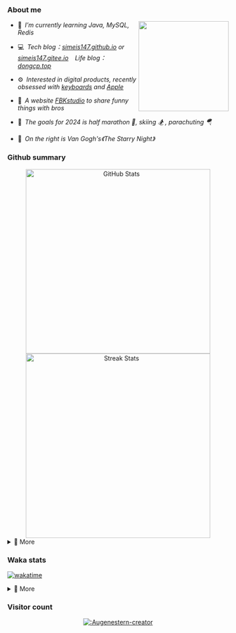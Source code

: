 ### About me

<img align="right" src="https://simeis147.oss-cn-shenzhen.aliyuncs.com/readme/IMG_6570%2820230611-230627%29.JPG" height="205">

- 🌱&ensp;*I’m currently learning Java, MySQL, Redis*

- 💻&ensp;*Tech blog：[simeis147.github.io](https://simeis147.github.io) or [simeis147.gitee.io](https://simeis147.gitee.io/) &ensp; Life blog：[dongcp.top](https://dongcp.top)*

- ⚙️&ensp;*Interested in digital products, recently obsessed with [keyboards](https://www.zfrontier.com/app/user/zae5QEwJmVroZk) and [Apple](http://www.apple.com)*

- 🔭&ensp;*A website [FBKstudio](https://fbkstudio.github.io/) to share funny things with bros* 

- 🌊&ensp;*The goals for 2024 is half marathon 🏃, skiing 🏂 , parachuting 🪂*

- 🌠&ensp;*On the right is Van Gogh's《The Starry Night》*

### Github summary

<div align="center"> 

<img src="https://github-readme-stats.vercel.app/api?username=simeis147&theme=transparent&hide_border=true&show_icons=true&count_private=true" alt="GitHub Stats" width="420" />

<img src="https://github-readme-streak-stats.herokuapp.com/?user=simeis147&theme=transparent&hide_border=true" alt="Streak Stats" width="420" />

</div>

<details>
<summary>📑 More</summary>
</br> 

<div align="center"> 
  
[<img src="https://github-profile-trophy.vercel.app/?username=simeis147&theme=nord&margin-w=25&row=1&column=7&no-frame=true&no-bg=true" alt="Github Summary" />](https://github.com/ryo-ma/github-profile-trophy)

![Steam Card](https://card.yuy1n.io/card/76561198798692343/gradient1,badge,group,bg-game-578080,games,badges,screenshots)

</div>

<!--  [<img src="https://github-readme-stats.vercel.app/api/top-langs/?username=simeis147&layout=compact&langs_count=10&hide_border=true&theme=transparent"/>](https://github.com/anuraghazra/github-readme-stats) -->
  
<!-- [![Ashutosh's github activity graph](https://github-readme-activity-graph.vercel.app/graph?username=simeis147&theme=react-dark)](https://github.com/ashutosh00710/github-readme-activity-graph) -->
  
</details>

### Waka stats

[![wakatime](https://wakatime.com/badge/user/fa238767-d1b2-496a-b6a7-115d077fa4e0.svg)](https://wakatime.com/@fa238767-d1b2-496a-b6a7-115d077fa4e0)

<details>
<summary>📑 More</summary>
</br>

<!--START_SECTION:waka-->
![Lines of code](https://img.shields.io/badge/From%20Hello%20World%20I%27ve%20Written-908.9%20thousand%20lines%20of%20code-blue)

**I'm an Early 🐤** 

```text
🌞 Morning                130 commits         ███░░░░░░░░░░░░░░░░░░░░░░   13.40 % 
🌆 Daytime                491 commits         █████████████░░░░░░░░░░░░   50.62 % 
🌃 Evening                262 commits         ███████░░░░░░░░░░░░░░░░░░   27.01 % 
🌙 Night                  87 commits          ██░░░░░░░░░░░░░░░░░░░░░░░   08.97 % 
```
📅 **I'm Most Productive on Tuesday** 

```text
Monday                   137 commits         ████░░░░░░░░░░░░░░░░░░░░░   14.12 % 
Tuesday                  187 commits         █████░░░░░░░░░░░░░░░░░░░░   19.28 % 
Wednesday                130 commits         ███░░░░░░░░░░░░░░░░░░░░░░   13.40 % 
Thursday                 134 commits         ███░░░░░░░░░░░░░░░░░░░░░░   13.81 % 
Friday                   165 commits         ████░░░░░░░░░░░░░░░░░░░░░   17.01 % 
Saturday                 105 commits         ███░░░░░░░░░░░░░░░░░░░░░░   10.82 % 
Sunday                   112 commits         ███░░░░░░░░░░░░░░░░░░░░░░   11.55 % 
```


📊 **This Week I Spent My Time On** 

```text
🕑︎ Time Zone: Asia/Shanghai

💬 Programming Languages: 
YAML                     1 hr 55 mins        ████████████░░░░░░░░░░░░░   46.95 % 
Python                   24 mins             ███░░░░░░░░░░░░░░░░░░░░░░   10.13 % 
Markdown                 22 mins             ██░░░░░░░░░░░░░░░░░░░░░░░   09.34 % 
Stylus                   22 mins             ██░░░░░░░░░░░░░░░░░░░░░░░   09.20 % 
JSON                     21 mins             ██░░░░░░░░░░░░░░░░░░░░░░░   08.76 % 

🔥 Editors: 
VS Code                  4 hrs 5 mins        █████████████████████████   100.00 % 

🐱‍💻 Projects: 
anzhiyu                  2 hrs 27 mins       ███████████████░░░░░░░░░░   59.93 % 
home-4.1.2               1 hr 7 mins         ███████░░░░░░░░░░░░░░░░░░   27.65 % 
Unknown Project          24 mins             ███░░░░░░░░░░░░░░░░░░░░░░   10.13 % 
hexo                     5 mins              █░░░░░░░░░░░░░░░░░░░░░░░░   02.29 % 
simeis147.github.io      0 secs              ░░░░░░░░░░░░░░░░░░░░░░░░░   00.01 % 

💻 Operating System: 
Windows                  2 hrs 57 mins       ██████████████████░░░░░░░   72.34 % 
Mac                      1 hr 7 mins         ███████░░░░░░░░░░░░░░░░░░   27.66 % 
```

**I Mostly Code in JavaScript** 

```text
JavaScript               4 repos             █████████░░░░░░░░░░░░░░░░   36.36 % 
Java                     4 repos             █████████░░░░░░░░░░░░░░░░   36.36 % 
TypeScript               3 repos             ███████░░░░░░░░░░░░░░░░░░   27.27 % 
```




<!--END_SECTION:waka-->

</details>

### Visitor count

<div align="center">

[![:Augenestern-creator](https://count.getloli.com/get/@:simeis147?theme=moebooru)](https://github.com/journey-ad/Moe-Counter)

</div>
